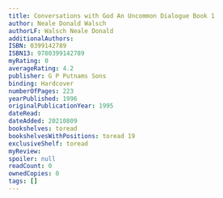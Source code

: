 ```yaml
---
title: Conversations with God An Uncommon Dialogue Book 1
author: Neale Donald Walsch
authorLF: Walsch Neale Donald
additionalAuthors: 
ISBN: 0399142789
ISBN13: 9780399142789
myRating: 0
averageRating: 4.2
publisher: G P Putnams Sons
binding: Hardcover
numberOfPages: 223
yearPublished: 1996
originalPublicationYear: 1995
dateRead: 
dateAdded: 20210809
bookshelves: toread
bookshelvesWithPositions: toread 19
exclusiveShelf: toread
myReview: 
spoiler: null
readCount: 0
ownedCopies: 0
tags: []
---
```


